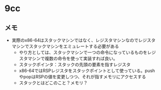 # 9cc

## メモ
- 実際のx86-64はスタックマシンではなく、レジスタマシンなのでレジスタマシンでスタックマシンをエミュレートする必要がある
    - やり方としては、スタックマシンで一つの命令になっているものをレジスタマシンで複数の命令を使って実装すれば良い。
    - スタックポインタ：スタックの先頭の要素を指すレジスタ
    - x86-64ではRSPレジスタをスタックポイントとして使っている。pushやpopはRSPの値を変更しつつ、それが指すメモリにアクセスする
    - スタックとはどこのこと？メモリ？